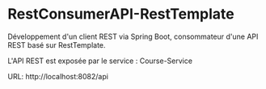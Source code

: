 # RestConsumerAPI-RestTemplate


Développement d'un client REST via Spring Boot, consommateur d'une API REST basé sur RestTemplate.

L'API REST est exposée par le service : Course-Service

URL: http://localhost:8082/api
